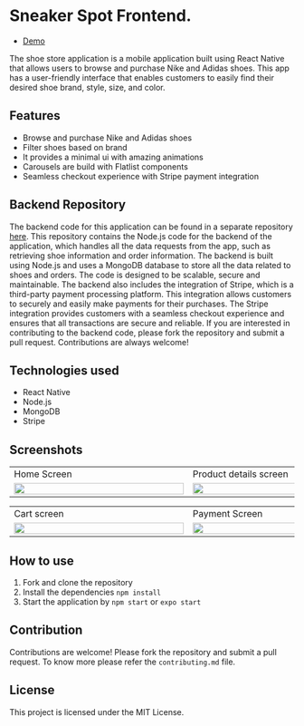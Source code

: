 
# Sneaker Spot Frontend.  
 - [Demo](https://expo.dev/@munavvarsinan/NikeApp?serviceType=classic&distribution=expo-go)

The shoe store application is a mobile application built using React Native that allows users to browse and purchase Nike and Adidas shoes. This app has a user-friendly interface that enables customers to easily find their desired shoe brand, style, size, and color.

## Features 
 - Browse and purchase Nike and Adidas shoes
 - Filter shoes based on brand 
 - It provides a minimal ui with amazing animations
 - Carousels are build with Flatlist components
 - Seamless checkout experience with Stripe payment integration
 

 
 ## Backend Repository
 The backend code for this application can be found in a separate repository [here](https://github.com/MunavvarSinan/shoeStore-backend.git). This repository contains the Node.js code for the backend of the application, which handles all the data requests from the app, such as retrieving shoe information and order information.
The backend is built using Node.js and uses a MongoDB database to store all the data related to shoes and orders. The code is designed to be scalable, secure and maintainable.
The backend also includes the integration of Stripe, which is a third-party payment processing platform. This integration allows customers to securely and easily make payments for their purchases. The Stripe integration provides customers with a seamless checkout experience and ensures that all transactions are secure and reliable.
If you are interested in contributing to the backend code, please fork the repository and submit a pull request. Contributions are always welcome!

## Technologies used
 - React Native
 - Node.js
 - MongoDB
 - Stripe

## Screenshots

<table>
  <tr>
    <td>Home Screen</td>
     <td>Product details screen</td>
     <td>Wishlist screen</td>

  </tr>
  <tr>
    <td><img src="https://res.cloudinary.com/dsqvtsyb0/image/upload/v1679538285/Screenshot_20230323-074829_cujqgp.png"  width=300 height="100%" ></td>
    <td><img src="https://res.cloudinary.com/dsqvtsyb0/image/upload/v1679538285/Screenshot_20230323-074901_shvmzi.png" width=300 height="100%"></td>
    <td><img src="https://res.cloudinary.com/dsqvtsyb0/image/upload/v1679538284/Screenshot_20230323-074910_vwyrbq.png" width=300 height="100%"></td>
    
  </tr>
 </table>
 <table>
  <tr>
       <td>Cart screen</td>
    <td>Payment Screen</td>
     <td>Tracking Screen</td>
  </tr>
  <tr>
    <td><img src="https://res.cloudinary.com/dsqvtsyb0/image/upload/v1679538284/Screenshot_20230323-074921_pdvxco.png" width=300 height="100%"></td>
    <td><img src="https://res.cloudinary.com/dsqvtsyb0/image/upload/v1679538284/Screenshot_20230323-074928_egmsma.png"  width=300 height="100%" ></td>
    <td><img src="https://res.cloudinary.com/dsqvtsyb0/image/upload/v1679538283/Screenshot_20230323-074936_qbopmk.png" width=300 height="100%"></td>
  </tr>
 </table>
 
 ## How to use
 1. Fork and clone the repository
 2. Install the dependencies ```npm install```
 3. Start the application by ```npm start``` or ```expo start```
 
 ## Contribution
 Contributions are welcome! Please fork the repository and submit a pull request. To know more please refer the ```contributing.md``` file. 
 
 ## License
This project is licensed under the MIT License.
